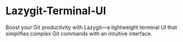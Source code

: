 # Lazygit-Terminal-UI
Boost your Git productivity with Lazygit—a lightweight terminal UI that simplifies complex Git commands with an intuitive interface.
